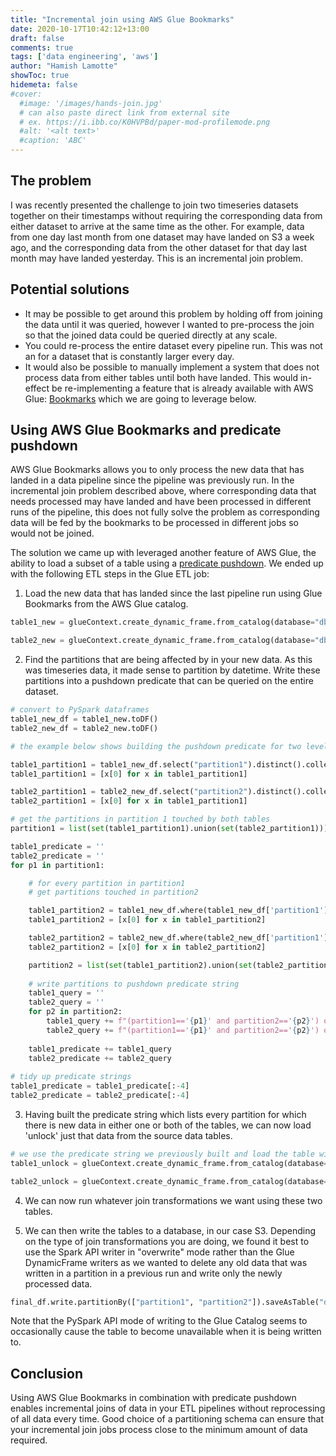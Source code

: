 ```yaml
---
title: "Incremental join using AWS Glue Bookmarks"
date: 2020-10-17T10:42:12+13:00
draft: false
comments: true
tags: ['data engineering', 'aws']
author: "Hamish Lamotte"
showToc: true
hidemeta: false
#cover:
  #image: '/images/hands-join.jpg'
  # can also paste direct link from external site
  # ex. https://i.ibb.co/K0HVPBd/paper-mod-profilemode.png
  #alt: '<alt text>'
  #caption: 'ABC'
---
```


## The problem
I was recently presented the challenge to join two timeseries datasets together on their timestamps without requiring the corresponding data from either dataset to arrive at the same time as the other. For example, data from one day last month from one dataset may have landed on S3 a week ago, and the corresponding data from the other dataset for that day last month may have landed yesterday. This is an incremental join problem.

## Potential solutions
- It may be possible to get around this problem by holding off from joining the data until it was queried, however I wanted to pre-process the join so that the joined data could be queried directly at any scale.
- You could re-process the entire dataset every pipeline run. This was not an for a dataset that is constantly larger every day.
- It would also be possible to manually implement a system that does not process data from either tables until both have landed. This would in-effect be re-implementing a feature that is already available with AWS Glue: [Bookmarks](https://docs.aws.amazon.com/glue/latest/dg/monitor-continuations.html) which we are going to leverage below.

## Using AWS Glue Bookmarks and predicate pushdown
AWS Glue Bookmarks allows you to only process the new data that has landed in a data pipeline since the pipeline was previously run. In the incremental join problem described above, where corresponding data that needs processed may have landed and have been processed in different runs of the pipeline, this does not fully solve the problem as corresponding data will be fed by the bookmarks to be processed in different jobs so would not be joined.

The solution we came up with leveraged another feature of AWS Glue, the ability to load a subset of a table using a [predicate pushdown](https://docs.aws.amazon.com/glue/latest/dg/aws-glue-programming-etl-partitions.html). We ended up with the following ETL steps in the Glue ETL job:

1. Load the new data that has landed since the last pipeline run using Glue Bookmarks from the AWS Glue catalog.
``` python
table1_new = glueContext.create_dynamic_frame.from_catalog(database="db", table_name="table1", transformation_ctx='table1_new')

table2_new = glueContext.create_dynamic_frame.from_catalog(database="db", table_name="table1", transformation_ctx='table2_new')
```

2. Find the partitions that are being affected by in your new data. As this was timeseries data, it made sense to partition by datetime. Write these partitions into a pushdown predicate that can be queried on the entire dataset.
```python
# convert to PySpark dataframes
table1_new_df = table1_new.toDF()
table2_new_df = table2_new.toDF()

# the example below shows building the pushdown predicate for two levels of paritioning, partition1 and partition2 where partition1 > partition2

table1_partition1 = table1_new_df.select("partition1").distinct().collect()
table1_partition1 = [x[0] for x in table1_partition1]

table2_partition1 = table2_new_df.select("partition2").distinct().collect()
table2_partition1 = [x[0] for x in table1_partition1]

# get the partitions in partition 1 touched by both tables
partition1 = list(set(table1_partition1).union(set(table2_partition1)))

table1_predicate = ''
table2_predicate = ''
for p1 in partition1:

    # for every partition in partition1
    # get partitions touched in partition2

    table1_partition2 = table1_new_df.where(table1_new_df['partition1'] == p1).select('partition2').distinct().collect()
    table1_partition2 = [x[0] for x in table1_partition2]

    table2_partition2 = table2_new_df.where(table2_new_df['partition1'] == p1).select('partition2').distinct().collect()
    table2_partition2 = [x[0] for x in table2_partition2]

    partition2 = list(set(table1_partition2).union(set(table2_partition2)))
    
    # write partitions to pushdown predicate string
    table1_query = ''
    table2_query = ''
    for p2 in partition2:
        table1_query += f"(partition1=='{p1}' and partition2=='{p2}') or "
        table2_query += f"(partition1=='{p1}' and partition2=='{p2}') or "
       
    table1_predicate += table1_query
    table2_predicate += table2_query
    
# tidy up predicate strings
table1_predicate = table1_predicate[:-4]
table2_predicate = table2_predicate[:-4]
```

3. Having built the predicate string which lists every partition for which there is new data in either one or both of the tables, we can now load 'unlock' just that data from the source data tables.
```python
# we use the predicate string we previously built and load the table without using bookmarks
table1_unlock = glueContext.create_dynamic_frame.from_catalog(database="db", table_name="table1", push_down_predicate=table1_predicate)

table2_unlock = glueContext.create_dynamic_frame.from_catalog(database="db", table_name="table2", push_down_predicate=table2_predicate)
```

4. We can now run whatever join transformations we want using these two tables.

5. We can then write the tables to a database, in our case S3. Depending on the type of join transformations you are doing, we found it best to use the Spark API writer in "overwrite" mode rather than the Glue DynamicFrame writers as we wanted to delete any old data that was written in a partition in a previous run and write only the newly processed data.
```python
final_df.write.partitionBy(["partition1", "partition2"]).saveAsTable("db.output", format='parquet', mode='overwrite', path='s3://your-s3-path')
```

Note that the PySpark API mode of writing to the Glue Catalog seems to occasionally cause the table to become unavailable when it is being written to.

## Conclusion
Using AWS Glue Bookmarks in combination with predicate pushdown enables incremental joins of data in your ETL pipelines without reprocessing of all data every time. Good choice of a partitioning schema can ensure that your incremental join jobs process close to the minimum amount of data required.